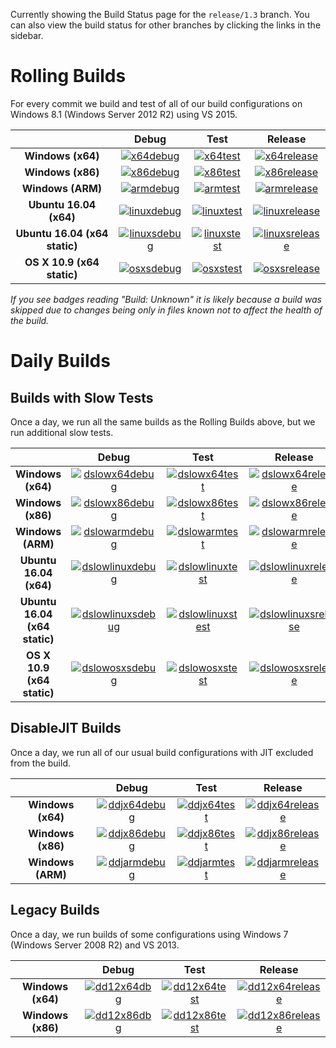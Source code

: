Currently showing the Build Status page for the `release/1.3` branch. You can also view the build status for other branches by clicking the links in the sidebar.

# Rolling Builds

For every commit we build and test of all of our build configurations on Windows 8.1 (Windows Server 2012 R2) using VS 2015.

|                               | __Debug__ | __Test__ | __Release__ |
|:-----------------------------:|:---------:|:--------:|:-----------:|
| __Windows (x64)__             | [![x64debug][x64dbgicon]][x64dbglink] | [![x64test][x64testicon]][x64testlink] | [![x64release][x64relicon]][x64rellink] |
| __Windows (x86)__             | [![x86debug][x86dbgicon]][x86dbglink] | [![x86test][x86testicon]][x86testlink] | [![x86release][x86relicon]][x86rellink] |
| __Windows (ARM)__             | [![armdebug][armdbgicon]][armdbglink] | [![armtest][armtesticon]][armtestlink] | [![armrelease][armrelicon]][armrellink] |
| __Ubuntu 16.04 (x64)__        | [![linuxdebug][linuxdbgicon]][linuxdbglink] | [![linuxtest][linuxtesticon]][linuxtestlink] | [![linuxrelease][linuxrelicon]][linuxrellink] |
| __Ubuntu 16.04 (x64 static)__ | [![linuxsdebug][linuxsdbgicon]][linuxsdbglink] | [![linuxstest][linuxstesticon]][linuxstestlink] | [![linuxsrelease][linuxsrelicon]][linuxsrellink] |
| __OS X 10.9 (x64 static)__    | [![osxsdebug][osxsdbgicon]][osxsdbglink] | [![osxstest][osxstesticon]][osxstestlink] | [![osxsrelease][osxsrelicon]][osxsrellink] |

*If you see badges reading "Build: Unknown" it is likely because a build was skipped due to changes being only in files known not to affect the health of the build.*

[x64dbgicon]: http://dotnet-ci.cloudapp.net/job/Microsoft_ChakraCore/job/release_1.3/job/x64_debug/badge/icon
[x64dbglink]: http://dotnet-ci.cloudapp.net/job/Microsoft_ChakraCore/job/release_1.3/job/x64_debug/
[x64testicon]: http://dotnet-ci.cloudapp.net/job/Microsoft_ChakraCore/job/release_1.3/job/x64_test/badge/icon
[x64testlink]: http://dotnet-ci.cloudapp.net/job/Microsoft_ChakraCore/job/release_1.3/job/x64_test/
[x64relicon]: http://dotnet-ci.cloudapp.net/job/Microsoft_ChakraCore/job/release_1.3/job/x64_release/badge/icon
[x64rellink]: http://dotnet-ci.cloudapp.net/job/Microsoft_ChakraCore/job/release_1.3/job/x64_release/

[x86dbgicon]: http://dotnet-ci.cloudapp.net/job/Microsoft_ChakraCore/job/release_1.3/job/x86_debug/badge/icon
[x86dbglink]: http://dotnet-ci.cloudapp.net/job/Microsoft_ChakraCore/job/release_1.3/job/x86_debug/
[x86testicon]: http://dotnet-ci.cloudapp.net/job/Microsoft_ChakraCore/job/release_1.3/job/x86_test/badge/icon
[x86testlink]: http://dotnet-ci.cloudapp.net/job/Microsoft_ChakraCore/job/release_1.3/job/x86_test/
[x86relicon]: http://dotnet-ci.cloudapp.net/job/Microsoft_ChakraCore/job/release_1.3/job/x86_release/badge/icon
[x86rellink]: http://dotnet-ci.cloudapp.net/job/Microsoft_ChakraCore/job/release_1.3/job/x86_release/

[armdbgicon]: http://dotnet-ci.cloudapp.net/job/Microsoft_ChakraCore/job/release_1.3/job/arm_debug/badge/icon
[armdbglink]: http://dotnet-ci.cloudapp.net/job/Microsoft_ChakraCore/job/release_1.3/job/arm_debug/
[armtesticon]: http://dotnet-ci.cloudapp.net/job/Microsoft_ChakraCore/job/release_1.3/job/arm_test/badge/icon
[armtestlink]: http://dotnet-ci.cloudapp.net/job/Microsoft_ChakraCore/job/release_1.3/job/arm_test/
[armrelicon]: http://dotnet-ci.cloudapp.net/job/Microsoft_ChakraCore/job/release_1.3/job/arm_release/badge/icon
[armrellink]: http://dotnet-ci.cloudapp.net/job/Microsoft_ChakraCore/job/release_1.3/job/arm_release/

[linuxdbgicon]: http://dotnet-ci.cloudapp.net/job/Microsoft_ChakraCore/job/release_1.3/job/ubuntu_linux_debug/badge/icon
[linuxdbglink]: http://dotnet-ci.cloudapp.net/job/Microsoft_ChakraCore/job/release_1.3/job/ubuntu_linux_debug/
[linuxtesticon]: http://dotnet-ci.cloudapp.net/job/Microsoft_ChakraCore/job/release_1.3/job/ubuntu_linux_test/badge/icon
[linuxtestlink]: http://dotnet-ci.cloudapp.net/job/Microsoft_ChakraCore/job/release_1.3/job/ubuntu_linux_test/
[linuxrelicon]: http://dotnet-ci.cloudapp.net/job/Microsoft_ChakraCore/job/release_1.3/job/ubuntu_linux_release/badge/icon
[linuxrellink]: http://dotnet-ci.cloudapp.net/job/Microsoft_ChakraCore/job/release_1.3/job/ubuntu_linux_release/

[linuxsdbgicon]: http://dotnet-ci.cloudapp.net/job/Microsoft_ChakraCore/job/release_1.3/job/ubuntu_linux_debug_static/badge/icon
[linuxsdbglink]: http://dotnet-ci.cloudapp.net/job/Microsoft_ChakraCore/job/release_1.3/job/ubuntu_linux_debug_static/
[linuxstesticon]: http://dotnet-ci.cloudapp.net/job/Microsoft_ChakraCore/job/release_1.3/job/ubuntu_linux_test_static/badge/icon
[linuxstestlink]: http://dotnet-ci.cloudapp.net/job/Microsoft_ChakraCore/job/release_1.3/job/ubuntu_linux_test_static/
[linuxsrelicon]: http://dotnet-ci.cloudapp.net/job/Microsoft_ChakraCore/job/release_1.3/job/ubuntu_linux_release_static/badge/icon
[linuxsrellink]: http://dotnet-ci.cloudapp.net/job/Microsoft_ChakraCore/job/release_1.3/job/ubuntu_linux_release_static/

[osxsdbgicon]: http://dotnet-ci.cloudapp.net/job/Microsoft_ChakraCore/job/release_1.3/job/osx_osx_debug_static/badge/icon
[osxsdbglink]: http://dotnet-ci.cloudapp.net/job/Microsoft_ChakraCore/job/release_1.3/job/osx_osx_debug_static/
[osxstesticon]: http://dotnet-ci.cloudapp.net/job/Microsoft_ChakraCore/job/release_1.3/job/osx_osx_test_static/badge/icon
[osxstestlink]: http://dotnet-ci.cloudapp.net/job/Microsoft_ChakraCore/job/release_1.3/job/osx_osx_test_static/
[osxsrelicon]: http://dotnet-ci.cloudapp.net/job/Microsoft_ChakraCore/job/release_1.3/job/osx_osx_release_static/badge/icon
[osxsrellink]: http://dotnet-ci.cloudapp.net/job/Microsoft_ChakraCore/job/release_1.3/job/osx_osx_release_static/

# Daily Builds

## Builds with Slow Tests

Once a day, we run all the same builds as the Rolling Builds above, but we run additional slow tests.

|                               | __Debug__ | __Test__ | __Release__ |
|:-----------------------------:|:---------:|:--------:|:-----------:|
| __Windows (x64)__             | [![dslowx64debug][dslowx64dbgicon]][dslowx64dbglink] | [![dslowx64test][dslowx64testicon]][dslowx64testlink] | [![dslowx64release][dslowx64relicon]][dslowx64rellink] |
| __Windows (x86)__             | [![dslowx86debug][dslowx86dbgicon]][dslowx86dbglink] | [![dslowx86test][dslowx86testicon]][dslowx86testlink] | [![dslowx86release][dslowx86relicon]][dslowx86rellink] |
| __Windows (ARM)__             | [![dslowarmdebug][dslowarmdbgicon]][dslowarmdbglink] | [![dslowarmtest][dslowarmtesticon]][dslowarmtestlink] | [![dslowarmrelease][dslowarmrelicon]][dslowarmrellink] |
| __Ubuntu 16.04 (x64)__        | [![dslowlinuxdebug][dslowlinuxdbgicon]][dslowlinuxdbglink] | [![dslowlinuxtest][dslowlinuxtesticon]][dslowlinuxtestlink] | [![dslowlinuxrelease][dslowlinuxrelicon]][dslowlinuxrellink] |
| __Ubuntu 16.04 (x64 static)__ | [![dslowlinuxsdebug][dslowlinuxsdbgicon]][dslowlinuxsdbglink] | [![dslowlinuxstest][dslowlinuxstesticon]][dslowlinuxstestlink] | [![dslowlinuxsrelease][dslowlinuxsrelicon]][dslowlinuxsrellink] |
| __OS X 10.9 (x64 static)__    | [![dslowosxsdebug][dslowosxsdbgicon]][dslowosxsdbglink] | [![dslowosxstest][dslowosxstesticon]][dslowosxstestlink] | [![dslowosxsrelease][dslowosxsrelicon]][dslowosxsrellink] |

[dslowx64dbgicon]: http://dotnet-ci.cloudapp.net/job/Microsoft_ChakraCore/job/release_1.3/job/daily_slow_x64_debug/badge/icon
[dslowx64dbglink]: http://dotnet-ci.cloudapp.net/job/Microsoft_ChakraCore/job/release_1.3/job/daily_slow_x64_debug/
[dslowx64testicon]: http://dotnet-ci.cloudapp.net/job/Microsoft_ChakraCore/job/release_1.3/job/daily_slow_x64_test/badge/icon
[dslowx64testlink]: http://dotnet-ci.cloudapp.net/job/Microsoft_ChakraCore/job/release_1.3/job/daily_slow_x64_test/
[dslowx64relicon]: http://dotnet-ci.cloudapp.net/job/Microsoft_ChakraCore/job/release_1.3/job/daily_slow_x64_release/badge/icon
[dslowx64rellink]: http://dotnet-ci.cloudapp.net/job/Microsoft_ChakraCore/job/release_1.3/job/daily_slow_x64_release/

[dslowx86dbgicon]: http://dotnet-ci.cloudapp.net/job/Microsoft_ChakraCore/job/release_1.3/job/daily_slow_x86_debug/badge/icon
[dslowx86dbglink]: http://dotnet-ci.cloudapp.net/job/Microsoft_ChakraCore/job/release_1.3/job/daily_slow_x86_debug/
[dslowx86testicon]: http://dotnet-ci.cloudapp.net/job/Microsoft_ChakraCore/job/release_1.3/job/daily_slow_x86_test/badge/icon
[dslowx86testlink]: http://dotnet-ci.cloudapp.net/job/Microsoft_ChakraCore/job/release_1.3/job/daily_slow_x86_test/
[dslowx86relicon]: http://dotnet-ci.cloudapp.net/job/Microsoft_ChakraCore/job/release_1.3/job/daily_slow_x86_release/badge/icon
[dslowx86rellink]: http://dotnet-ci.cloudapp.net/job/Microsoft_ChakraCore/job/release_1.3/job/daily_slow_x86_release/

[dslowarmdbgicon]: http://dotnet-ci.cloudapp.net/job/Microsoft_ChakraCore/job/release_1.3/job/daily_slow_arm_debug/badge/icon
[dslowarmdbglink]: http://dotnet-ci.cloudapp.net/job/Microsoft_ChakraCore/job/release_1.3/job/daily_slow_arm_debug/
[dslowarmtesticon]: http://dotnet-ci.cloudapp.net/job/Microsoft_ChakraCore/job/release_1.3/job/daily_slow_arm_test/badge/icon
[dslowarmtestlink]: http://dotnet-ci.cloudapp.net/job/Microsoft_ChakraCore/job/release_1.3/job/daily_slow_arm_test/
[dslowarmrelicon]: http://dotnet-ci.cloudapp.net/job/Microsoft_ChakraCore/job/release_1.3/job/daily_slow_arm_release/badge/icon
[dslowarmrellink]: http://dotnet-ci.cloudapp.net/job/Microsoft_ChakraCore/job/release_1.3/job/daily_slow_arm_release/

[dslowlinuxdbgicon]: http://dotnet-ci.cloudapp.net/job/Microsoft_ChakraCore/job/release_1.3/job/daily_ubuntu_linux_debug/badge/icon
[dslowlinuxdbglink]: http://dotnet-ci.cloudapp.net/job/Microsoft_ChakraCore/job/release_1.3/job/daily_ubuntu_linux_debug/
[dslowlinuxtesticon]: http://dotnet-ci.cloudapp.net/job/Microsoft_ChakraCore/job/release_1.3/job/daily_ubuntu_linux_test/badge/icon
[dslowlinuxtestlink]: http://dotnet-ci.cloudapp.net/job/Microsoft_ChakraCore/job/release_1.3/job/daily_ubuntu_linux_test/
[dslowlinuxrelicon]: http://dotnet-ci.cloudapp.net/job/Microsoft_ChakraCore/job/release_1.3/job/daily_ubuntu_linux_release/badge/icon
[dslowlinuxrellink]: http://dotnet-ci.cloudapp.net/job/Microsoft_ChakraCore/job/release_1.3/job/daily_ubuntu_linux_release/

[dslowlinuxsdbgicon]: http://dotnet-ci.cloudapp.net/job/Microsoft_ChakraCore/job/release_1.3/job/daily_ubuntu_linux_debug_static/badge/icon
[dslowlinuxsdbglink]: http://dotnet-ci.cloudapp.net/job/Microsoft_ChakraCore/job/release_1.3/job/daily_ubuntu_linux_debug_static/
[dslowlinuxstesticon]: http://dotnet-ci.cloudapp.net/job/Microsoft_ChakraCore/job/release_1.3/job/daily_ubuntu_linux_test_static/badge/icon
[dslowlinuxstestlink]: http://dotnet-ci.cloudapp.net/job/Microsoft_ChakraCore/job/release_1.3/job/daily_ubuntu_linux_test_static/
[dslowlinuxsrelicon]: http://dotnet-ci.cloudapp.net/job/Microsoft_ChakraCore/job/release_1.3/job/daily_ubuntu_linux_release_static/badge/icon
[dslowlinuxsrellink]: http://dotnet-ci.cloudapp.net/job/Microsoft_ChakraCore/job/release_1.3/job/daily_ubuntu_linux_release_static/

[dslowosxsdbgicon]: http://dotnet-ci.cloudapp.net/job/Microsoft_ChakraCore/job/release_1.3/job/daily_osx_osx_debug_static/badge/icon
[dslowosxsdbglink]: http://dotnet-ci.cloudapp.net/job/Microsoft_ChakraCore/job/release_1.3/job/daily_osx_osx_debug_static/
[dslowosxstesticon]: http://dotnet-ci.cloudapp.net/job/Microsoft_ChakraCore/job/release_1.3/job/daily_osx_osx_test_static/badge/icon
[dslowosxstestlink]: http://dotnet-ci.cloudapp.net/job/Microsoft_ChakraCore/job/release_1.3/job/daily_osx_osx_test_static/
[dslowosxsrelicon]: http://dotnet-ci.cloudapp.net/job/Microsoft_ChakraCore/job/release_1.3/job/daily_osx_osx_release_static/badge/icon
[dslowosxsrellink]: http://dotnet-ci.cloudapp.net/job/Microsoft_ChakraCore/job/release_1.3/job/daily_osx_osx_release_static/

## DisableJIT Builds

Once a day, we run all of our usual build configurations with JIT excluded from the build.

|                   | __Debug__ | __Test__ | __Release__ |
|:-----------------:|:---------:|:--------:|:-----------:|
| __Windows (x64)__ | [![ddjx64debug][ddjx64dbgicon]][ddjx64dbglink] | [![ddjx64test][ddjx64testicon]][ddjx64testlink] | [![ddjx64release][ddjx64relicon]][ddjx64rellink] |
| __Windows (x86)__ | [![ddjx86debug][ddjx86dbgicon]][ddjx86dbglink] | [![ddjx86test][ddjx86testicon]][ddjx86testlink] | [![ddjx86release][ddjx86relicon]][ddjx86rellink] |
| __Windows (ARM)__ | [![ddjarmdebug][ddjarmdbgicon]][ddjarmdbglink] | [![ddjarmtest][ddjarmtesticon]][ddjarmtestlink] | [![ddjarmrelease][ddjarmrelicon]][ddjarmrellink] |

[ddjx64dbgicon]: http://dotnet-ci.cloudapp.net/job/Microsoft_ChakraCore/job/release_1.3/job/daily_disablejit_x64_debug/badge/icon
[ddjx64dbglink]: http://dotnet-ci.cloudapp.net/job/Microsoft_ChakraCore/job/release_1.3/job/daily_disablejit_x64_debug/
[ddjx64testicon]: http://dotnet-ci.cloudapp.net/job/Microsoft_ChakraCore/job/release_1.3/job/daily_disablejit_x64_test/badge/icon
[ddjx64testlink]: http://dotnet-ci.cloudapp.net/job/Microsoft_ChakraCore/job/release_1.3/job/daily_disablejit_x64_test/
[ddjx64relicon]: http://dotnet-ci.cloudapp.net/job/Microsoft_ChakraCore/job/release_1.3/job/daily_disablejit_x64_release/badge/icon
[ddjx64rellink]: http://dotnet-ci.cloudapp.net/job/Microsoft_ChakraCore/job/release_1.3/job/daily_disablejit_x64_release/

[ddjx86dbgicon]: http://dotnet-ci.cloudapp.net/job/Microsoft_ChakraCore/job/release_1.3/job/daily_disablejit_x86_debug/badge/icon
[ddjx86dbglink]: http://dotnet-ci.cloudapp.net/job/Microsoft_ChakraCore/job/release_1.3/job/daily_disablejit_x86_debug/
[ddjx86testicon]: http://dotnet-ci.cloudapp.net/job/Microsoft_ChakraCore/job/release_1.3/job/daily_disablejit_x86_test/badge/icon
[ddjx86testlink]: http://dotnet-ci.cloudapp.net/job/Microsoft_ChakraCore/job/release_1.3/job/daily_disablejit_x86_test/
[ddjx86relicon]: http://dotnet-ci.cloudapp.net/job/Microsoft_ChakraCore/job/release_1.3/job/daily_disablejit_x86_release/badge/icon
[ddjx86rellink]: http://dotnet-ci.cloudapp.net/job/Microsoft_ChakraCore/job/release_1.3/job/daily_disablejit_x86_release/

[ddjarmdbgicon]: http://dotnet-ci.cloudapp.net/job/Microsoft_ChakraCore/job/release_1.3/job/daily_disablejit_arm_debug/badge/icon
[ddjarmdbglink]: http://dotnet-ci.cloudapp.net/job/Microsoft_ChakraCore/job/release_1.3/job/daily_disablejit_arm_debug/
[ddjarmtesticon]: http://dotnet-ci.cloudapp.net/job/Microsoft_ChakraCore/job/release_1.3/job/daily_disablejit_arm_test/badge/icon
[ddjarmtestlink]: http://dotnet-ci.cloudapp.net/job/Microsoft_ChakraCore/job/release_1.3/job/daily_disablejit_arm_test/
[ddjarmrelicon]: http://dotnet-ci.cloudapp.net/job/Microsoft_ChakraCore/job/release_1.3/job/daily_disablejit_arm_release/badge/icon
[ddjarmrellink]: http://dotnet-ci.cloudapp.net/job/Microsoft_ChakraCore/job/release_1.3/job/daily_disablejit_arm_release/

## Legacy Builds

Once a day, we run builds of some configurations using Windows 7 (Windows Server 2008 R2) and VS 2013.

|                   | __Debug__ | __Test__ | __Release__ |
|:-----------------:|:---------------:|:--------------:|:-----------------:|
| __Windows (x64)__ | [![dd12x64dbg][dd12x64dbgicon]][dd12x64dbglink] | [![dd12x64test][dd12x64testicon]][dd12x64testlink] | [![dd12x64release][dd12x64relicon]][dd12x64rellink] |
| __Windows (x86)__ | [![dd12x86dbg][dd12x86dbgicon]][dd12x86dbglink] | [![dd12x86test][dd12x86testicon]][dd12x86testlink] | [![dd12x86release][dd12x86relicon]][dd12x86rellink] |

[dd12x64dbgicon]: http://dotnet-ci.cloudapp.net/job/Microsoft_ChakraCore/job/release_1.3/job/daily_dev12_x64_debug/badge/icon
[dd12x64dbglink]: http://dotnet-ci.cloudapp.net/job/Microsoft_ChakraCore/job/release_1.3/job/daily_dev12_x64_debug/
[dd12x64testicon]: http://dotnet-ci.cloudapp.net/job/Microsoft_ChakraCore/job/release_1.3/job/daily_dev12_x64_test/badge/icon
[dd12x64testlink]: http://dotnet-ci.cloudapp.net/job/Microsoft_ChakraCore/job/release_1.3/job/daily_dev12_x64_test/
[dd12x64relicon]: http://dotnet-ci.cloudapp.net/job/Microsoft_ChakraCore/job/release_1.3/job/daily_dev12_x64_release/badge/icon
[dd12x64rellink]: http://dotnet-ci.cloudapp.net/job/Microsoft_ChakraCore/job/release_1.3/job/daily_dev12_x64_release/

[dd12x86dbgicon]: http://dotnet-ci.cloudapp.net/job/Microsoft_ChakraCore/job/release_1.3/job/daily_dev12_x86_debug/badge/icon
[dd12x86dbglink]: http://dotnet-ci.cloudapp.net/job/Microsoft_ChakraCore/job/release_1.3/job/daily_dev12_x86_debug/
[dd12x86testicon]: http://dotnet-ci.cloudapp.net/job/Microsoft_ChakraCore/job/release_1.3/job/daily_dev12_x86_test/badge/icon
[dd12x86testlink]: http://dotnet-ci.cloudapp.net/job/Microsoft_ChakraCore/job/release_1.3/job/daily_dev12_x86_test/
[dd12x86relicon]: http://dotnet-ci.cloudapp.net/job/Microsoft_ChakraCore/job/release_1.3/job/daily_dev12_x86_release/badge/icon
[dd12x86rellink]: http://dotnet-ci.cloudapp.net/job/Microsoft_ChakraCore/job/release_1.3/job/daily_dev12_x86_release/
